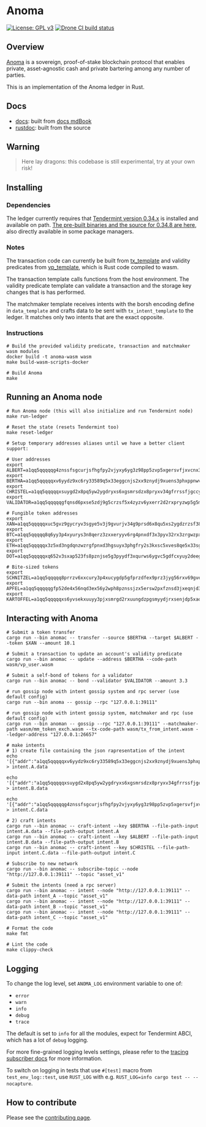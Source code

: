 # Anoma

[![License: GPL v3](https://img.shields.io/badge/License-GPLv3-blue.svg)](./LICENSE)
[![Drone CI build status](https://ci.heliax.dev/api/badges/anoma/anoma/status.svg)](https://ci.heliax.dev/anoma/anoma)

## Overview

[Anoma](https://anoma.network/) is a sovereign, proof-of-stake blockchain protocol that enables private, asset-agnostic cash and private bartering among any number of parties.

This is an implementation of the Anoma ledger in Rust.

## Docs

- [docs](https://anoma.github.io/anoma/): built from [docs mdBook](./docs/)
- [rustdoc](https://anoma.github.io/anoma/rustdoc/anoma/): built from the source

## Warning

> Here lay dragons: this codebase is still experimental, try at your own risk!

## Installing

### Dependencies

The ledger currently requires that [Tendermint version 0.34.x](https://github.com/tendermint/tendermint) is installed and available on path. [The pre-built binaries and the source for 0.34.8 are here](https://github.com/tendermint/tendermint/releases/tag/v0.34.8), also directly available in some package managers.

### Notes

The transaction code can currently be built from [tx_template](wasm/tx_template) and validity predicates from [vp_template](wasm/vp_template), which is Rust code compiled to wasm.

The transaction template calls functions from the host environment. The validity predicate template can validate a transaction and the storage key changes that is has performed.

The matchmaker template receives intents with the borsh encoding define in `data_template` and crafts data to be sent with `tx_intent_template` to the ledger. It matches only two intents that are the exact opposite.

### Instructions

```shell
# Build the provided validity predicate, transaction and matchmaker wasm modules
docker build -t anoma-wasm wasm
make build-wasm-scripts-docker

# Build Anoma
make

```

## Running an Anoma node

```shell
# Run Anoma node (this will also initialize and run Tendermint node)
make run-ledger

# Reset the state (resets Tendermint too)
make reset-ledger

# Setup temporary addresses aliases until we have a better client support:

# User addresses
export ALBERT=a1qq5qqqqqg4znssfsgcurjsfhgfpy2vjyxy6yg3z98pp5zvp5xgersvfjxvcnx3f4xycrzdfkak0xhx
export BERTHA=a1qq5qqqqqxv6yydz9xc6ry33589q5x33eggcnjs2xx9znydj9xuens3phxppnwvzpg4rrqdpswve4n9
export CHRISTEL=a1qq5qqqqqxsuygd2x8pq5yw2ygdryxs6xgsmrsdzx8pryxv34gfrrssfjgccyg3zpxezrqd2y2s3g5s
export VALIDATOR=a1qq5qqqqqgfqnsd6pxse5zdj9g5crzsf5x4zyzv6yxerr2d2rxpryzwp5g5m5zvfjxv6ygsekjmraj0

# Fungible token addresses
export XAN=a1qq5qqqqqxuc5gvz9gycryv3sgye5v3j9gvurjv34g9prsd6x8qu5xs2ygdzrzsf38q6rss33xf42f3
export BTC=a1qq5qqqqq8q6yy3p4xyurys3n8qerz3zxxeryyv6rg4pnxdf3x3pyv32rx3zrgwzpxu6ny32r3laduc
export ETH=a1qq5qqqqqx3z5xd3ngdqnzwzrgfpnxd3hgsuyx3phgfry2s3kxsc5xves8qe5x33sgdprzvjptzfry9
export DOT=a1qq5qqqqqxq652v3sxap523fs8pznjse5g3pyydf3xqurws6ygvc5gdfcxyuy2deeggenjsjrjrl2ph

# Bite-sized tokens
export SCHNITZEL=a1qq5qqqqq8prrzv6xxcury3p4xucygdp5gfprzdfex9prz3jyg56rxv69gvenvsj9g5enswpcl8npyz
export APFEL=a1qq5qqqqqgfp52de4x56nqd3ex56y2wph8pznssjzx5ersw2pxfznsd3jxeqnjd3cxapnqsjz2fyt3j
export KARTOFFEL=a1qq5qqqqqxs6yvsekxuuyy3pjxsmrgd2rxuungdzpgsmyydjrxsenjdp5xaqn233sgccnjs3eak5wwh
```

## Interacting with Anoma

```shell
# Submit a token transfer
cargo run --bin anomac -- transfer --source $BERTHA --target $ALBERT --token $XAN --amount 10.1

# Submit a transaction to update an account's validity predicate
cargo run --bin anomac -- update --address $BERTHA --code-path wasm/vp_user.wasm

# Submit a self-bond of tokens for a validator
cargo run --bin anomac -- bond --validator $VALIDATOR --amount 3.3

# run gossip node with intent gossip system and rpc server (use default config)
cargo run --bin anoma -- gossip --rpc "127.0.0.1:39111"

# run gossip node with intent gossip system, matchmaker and rpc (use default config)
cargo run --bin anoman -- gossip --rpc "127.0.0.1:39111" --matchmaker-path wasm/mm_token_exch.wasm --tx-code-path wasm/tx_from_intent.wasm --ledger-address "127.0.0.1:26657"

# make intents
# 1) create file containing the json rapresentation of the intent
echo '[{"addr":"a1qq5qqqqqxv6yydz9xc6ry33589q5x33eggcnjs2xx9znydj9xuens3phxppnwvzpg4rrqdpswve4n9","key":"a1qq5qqqqqxv6yydz9xc6ry33589q5x33eggcnjs2xx9znydj9xuens3phxppnwvzpg4rrqdpswve4n9","max_sell":70,"min_buy":100,"min_rate":2,"token_buy":"a1qq5qqqqqxuc5gvz9gycryv3sgye5v3j9gvurjv34g9prsd6x8qu5xs2ygdzrzsf38q6rss33xf42f3","token_sell":"a1qq5qqqqq8q6yy3p4xyurys3n8qerz3zxxeryyv6rg4pnxdf3x3pyv32rx3zrgwzpxu6ny32r3laduc"}]' > intent.A.data

echo '[{"addr":"a1qq5qqqqqxsuygd2x8pq5yw2ygdryxs6xgsmrsdzx8pryxv34gfrrssfjgccyg3zpxezrqd2y2s3g5s","key":"a1qq5qqqqqxsuygd2x8pq5yw2ygdryxs6xgsmrsdzx8pryxv34gfrrssfjgccyg3zpxezrqd2y2s3g5s","max_sell":200,"min_buy":20,"min_rate":0.5,"token_buy":"a1qq5qqqqqx3z5xd3ngdqnzwzrgfpnxd3hgsuyx3phgfry2s3kxsc5xves8qe5x33sgdprzvjptzfry9","token_sell":"a1qq5qqqqqxuc5gvz9gycryv3sgye5v3j9gvurjv34g9prsd6x8qu5xs2ygdzrzsf38q6rss33xf42f3"}]' > intent.B.data

echo '[{"addr":"a1qq5qqqqqg4znssfsgcurjsfhgfpy2vjyxy6yg3z98pp5zvp5xgersvfjxvcnx3f4xycrzdfkak0xhx","key":"a1qq5qqqqqg4znssfsgcurjsfhgfpy2vjyxy6yg3z98pp5zvp5xgersvfjxvcnx3f4xycrzdfkak0xhx","max_sell":300,"min_buy":50,"min_rate":0.7,"token_buy":"a1qq5qqqqq8q6yy3p4xyurys3n8qerz3zxxeryyv6rg4pnxdf3x3pyv32rx3zrgwzpxu6ny32r3laduc","token_sell":"a1qq5qqqqqx3z5xd3ngdqnzwzrgfpnxd3hgsuyx3phgfry2s3kxsc5xves8qe5x33sgdprzvjptzfry9"}]' > intent.C.data

# 2) craft intents
cargo run --bin anomac -- craft-intent --key $BERTHA --file-path-input intent.A.data --file-path-output intent.A
cargo run --bin anomac -- craft-intent --key $ALBERT --file-path-input intent.B.data --file-path-output intent.B
cargo run --bin anomac -- craft-intent --key $CHRISTEL --file-path-input intent.C.data --file-path-output intent.C

# Subscribe to new network
cargo run --bin anomac -- subscribe-topic --node "http://127.0.0.1:39111" --topic "asset_v1"

# Submit the intents (need a rpc server)
cargo run --bin anomac -- intent --node "http://127.0.0.1:39111" --data-path intent_A --topic "asset_v1"
cargo run --bin anomac -- intent --node "http://127.0.0.1:39111" --data-path intent_B --topic "asset_v1"
cargo run --bin anomac -- intent --node "http://127.0.0.1:39111" --data-path intent_C --topic "asset_v1"

# Format the code
make fmt

# Lint the code
make clippy-check
```

## Logging

To change the log level, set `ANOMA_LOG` environment variable to one of:

- `error`
- `warn`
- `info`
- `debug`
- `trace`

The default is set to `info` for all the modules, expect for Tendermint ABCI, which has a lot of `debug` logging.

For more fine-grained logging levels settings, please refer to the [tracing subscriber docs](https://docs.rs/tracing-subscriber/0.2.18/tracing_subscriber/struct.EnvFilter.html#directives) for more information.

To switch on logging in tests that use `#[test]` macro from `test_env_log::test`, use `RUST_LOG` with e.g. `RUST_LOG=info cargo test -- --nocapture`.

## How to contribute

Please see the [contributing page](./CONTRIBUTING.md).
